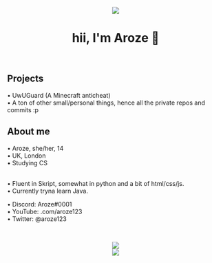 <div align="center">

<img src="https://cdn.discordapp.com/emojis/774868681586114580.gif?v=1" /><br />
<h1>hii, I'm Aroze 👋</h1><br />

</div>

<h2>Projects</h2>
• UwUGuard (A Minecraft anticheat)<br />
• A ton of other small/personal things, hence all the private repos and commits :p

<h2>About me</h2>
• Aroze, she/her, 14<br />
• UK, London<br />
• Studying CS<br /><br />

• Fluent in Skript, somewhat in python and a bit of html/css/js.<br />
• Currently tryna learn Java.<br />

• Discord: Aroze#0001<br />
• YouTube: .com/aroze123<br />
• Twitter: @aroze123<br />

<br />

<p align = center>
  <img src = "https://github-readme-stats.vercel.app/api?username=uwuaroze&show_icons=true&theme=dracula&count_private=true">
  <br />
  <img src = "https://github-readme-stats.vercel.app/api/top-langs/?username=uwuaroze&show_icons=true&theme=dracula">
</p>
